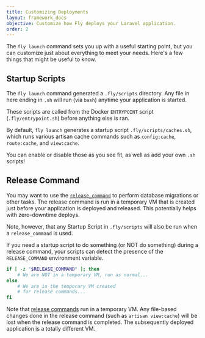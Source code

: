 ```yaml
---
title: Customizing Deployments
layout: framework_docs
objective: Customize how Fly deploys your Laravel application.
order: 2
---
```


The `fly launch` command sets you up with a useful starting point, but you can customize just about everything to meet your needs. Here's a few things that might be useful to know.

## Startup Scripts

The `fly launch` command generated a `.fly/scripts` directory. Any file in here ending in `.sh` will run (via `bash`) anytime your application is started.

These scripts are called from the Docker `ENTRYPOINT` script (`.fly/entrypoint.sh`) before anything else is ran.

By default, `fly launch` generates a startup script `.fly/scripts/caches.sh`, which runs various artisan cache commands such as `config:cache`, `route:cache`, and `view:cache`.

You can enable or disable those as you see fit, as well as add your own `.sh` scripts!

## Release Command

You may want to use the [`release_command`](/docs/reference/configuration/#the-deploy-section) to perform database migrations or other tasks. The release command is run in a temporary VM that is created just before your application is deployed and released. This potentially helps with zero-downtime deploys.

Note, however, that any Startup Script in `.fly/scripts` will also be run when a `release_command` is used.

If you need a startup script to do something (or NOT do something) during a release command, your scripts can detect the presence of the `RELEASE_COMMAND` environment variable.

```bash
if [ -z "$RELEASE_COMMAND" ]; then
    # We are NOT in a temporary VM, run as normal...
else
    # We are in the temporary VM created
    # for release commands...
fi
```

Note that [release commands](/docs/reference/configuration/#the-deploy-section) run in a temporary VM. Any file-based changes done in the release command (such as `artisan view:cache`) will be lost when the release command is completed. The subsequently deployed application is a totally different VM.
